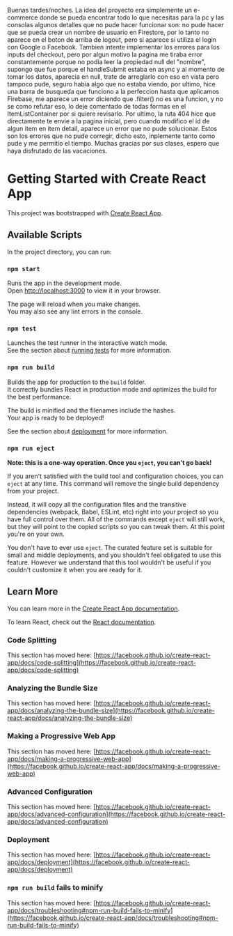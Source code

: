 Buenas tardes/noches.
La idea del proyecto era simplemente un e-commerce donde se pueda encontrar todo lo que necesitas para la pc y las consolas
algunos detalles que no pude hacer funcionar son: no pude hacer que se pueda crear un nombre de usuario en Firestore, por lo tanto no aparece en el boton de arriba de logout, pero si aparece si utiliza el login con Google o Facebook. Tambien intente implementar los errores para los inputs del checkout, pero por algun motivo la pagina me tiraba error constantemente porque no podia leer la propiedad null del "nombre", supongo que fue porque el handleSubmit estaba en async y al momento de tomar los datos, aparecia en null, trate de arreglarlo con eso en vista pero tampoco pude, seguro habia algo que no estaba viendo, por ultimo, hice una barra de busqueda que funciono a la perfeccion hasta que aplicamos Firebase, me aparece un error diciendo que .filter() no es una funcion, y no se como refutar eso, lo deje comentado de todas formas en el ItemListContainer por si quiere revisarlo. Por ultimo, la ruta 404 hice que directamente te envie a la pagina inicial, pero cuando modifico el id de algun item en item detail, aparece un error que no pude solucionar.
Estos son los errores que no pude corregir, dicho esto, inplemente tanto como pude y me permitio el tiempo.
Muchas gracias por sus clases, espero que haya disfrutado de las vacaciones.

# Getting Started with Create React App

This project was bootstrapped with [Create React App](https://github.com/facebook/create-react-app).

## Available Scripts

In the project directory, you can run:

### `npm start`

Runs the app in the development mode.\
Open [http://localhost:3000](http://localhost:3000) to view it in your browser.

The page will reload when you make changes.\
You may also see any lint errors in the console.

### `npm test`

Launches the test runner in the interactive watch mode.\
See the section about [running tests](https://facebook.github.io/create-react-app/docs/running-tests) for more information.

### `npm run build`

Builds the app for production to the `build` folder.\
It correctly bundles React in production mode and optimizes the build for the best performance.

The build is minified and the filenames include the hashes.\
Your app is ready to be deployed!

See the section about [deployment](https://facebook.github.io/create-react-app/docs/deployment) for more information.

### `npm run eject`

**Note: this is a one-way operation. Once you `eject`, you can't go back!**

If you aren't satisfied with the build tool and configuration choices, you can `eject` at any time. This command will remove the single build dependency from your project.

Instead, it will copy all the configuration files and the transitive dependencies (webpack, Babel, ESLint, etc) right into your project so you have full control over them. All of the commands except `eject` will still work, but they will point to the copied scripts so you can tweak them. At this point you're on your own.

You don't have to ever use `eject`. The curated feature set is suitable for small and middle deployments, and you shouldn't feel obligated to use this feature. However we understand that this tool wouldn't be useful if you couldn't customize it when you are ready for it.

## Learn More

You can learn more in the [Create React App documentation](https://facebook.github.io/create-react-app/docs/getting-started).

To learn React, check out the [React documentation](https://reactjs.org/).

### Code Splitting

This section has moved here: [https://facebook.github.io/create-react-app/docs/code-splitting](https://facebook.github.io/create-react-app/docs/code-splitting)

### Analyzing the Bundle Size

This section has moved here: [https://facebook.github.io/create-react-app/docs/analyzing-the-bundle-size](https://facebook.github.io/create-react-app/docs/analyzing-the-bundle-size)

### Making a Progressive Web App

This section has moved here: [https://facebook.github.io/create-react-app/docs/making-a-progressive-web-app](https://facebook.github.io/create-react-app/docs/making-a-progressive-web-app)

### Advanced Configuration

This section has moved here: [https://facebook.github.io/create-react-app/docs/advanced-configuration](https://facebook.github.io/create-react-app/docs/advanced-configuration)

### Deployment

This section has moved here: [https://facebook.github.io/create-react-app/docs/deployment](https://facebook.github.io/create-react-app/docs/deployment)

### `npm run build` fails to minify

This section has moved here: [https://facebook.github.io/create-react-app/docs/troubleshooting#npm-run-build-fails-to-minify](https://facebook.github.io/create-react-app/docs/troubleshooting#npm-run-build-fails-to-minify)
